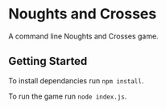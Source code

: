# Noughts and Crosses
A command line Noughts and Crosses game.

## Getting Started
To install dependancies run `npm install`.

To run the game run `node index.js`.
